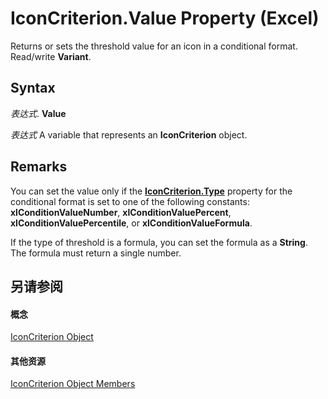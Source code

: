 
# IconCriterion.Value Property (Excel)

Returns or sets the threshold value for an icon in a conditional format. Read/write  **Variant**.


## Syntax

 _表达式_. **Value**

 _表达式_ A variable that represents an **IconCriterion** object.


## Remarks

You can set the value only if the  **[IconCriterion.Type](bbe75bbb-42d1-7b71-7a7a-7c51e8c47cbc.md)** property for the conditional format is set to one of the following constants: **xlConditionValueNumber**, **xlConditionValuePercent**, **xlConditionValuePercentile**, or **xlConditionValueFormula**.

If the type of threshold is a formula, you can set the formula as a  **String**. The formula must return a single number.


## 另请参阅


#### 概念


[IconCriterion Object](3517d900-4d84-2ded-ccb1-a3d78d3f6c09.md)
#### 其他资源


[IconCriterion Object Members](http://msdn.microsoft.com/library/9d7bd403-f037-ba4e-c2db-ec19d64d9315%28Office.15%29.aspx)